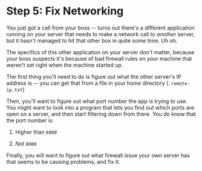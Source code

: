 Step 5: Fix Networking
======================

You just got a call from your boss -- turns out there's a different application
running on your server that needs to make a network call to *another* server,
but it hasn't managed to hit that other box in quite some time. Uh oh.

The specifics of this other application on your server don't matter, because
your boss suspects it's because of bad firewall rules on *your* machine that
weren't set right when the machine started up.

The first thing you'll need to do is figure out what the other server's IP
address is -- you can get that from a file in your home directory
(`.remote-ip.txt`)

Then, you'll want to figure out what port number the app is trying to use. You
might want to look into a program that lets you find out which ports are open on
a server, and then start filtering down from there. You *do* know that the port
number is:

1. Higher than `6000`

1. *Not* `8080`

Finally, you will want to figure out what firewall issue your own server has
that seems to be causing problems, and fix it.
